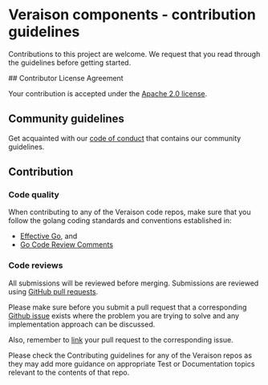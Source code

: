 # Veraison components - contribution guidelines

Contributions to this project are welcome. We request that you read through
the guidelines before getting started.

## Contributor License Agreement

Your contribution is accepted under the [Apache 2.0 license](LICENSE).

## Community guidelines

Get acquainted with our [code of conduct](./CODE_OF_CONDUCT.md) that contains our
community guidelines.

## Contribution

### Code quality

When contributing to any of the Veraison code repos, make sure that you follow the golang coding standards and
conventions established in:
* [Effective Go](https://golang.org/doc/effective_go.html), and
* [Go Code Review Comments](https://github.com/golang/go/wiki/CodeReviewComments)

### Code reviews

All submissions will be reviewed before merging. Submissions are reviewed
using
[GitHub pull requests](https://help.github.com/articles/about-pull-requests/).

Please make sure before you submit a pull request that a corresponding
[Github issue](https://docs.github.com/en/free-pro-team@latest/github/managing-your-work-on-github/about-issues)
exists where the problem you are trying to solve and any implementation approach can be discussed.

Also, remember to
[link](https://docs.github.com/en/free-pro-team@latest/github/managing-your-work-on-github/linking-a-pull-request-to-an-issue)
your pull request to the corresponding issue.

Please check the Contributing guidelines for any of the Veraison repos as they may add more guidance on appropriate Test or Documentation topics relevant to the contents of that repo.
